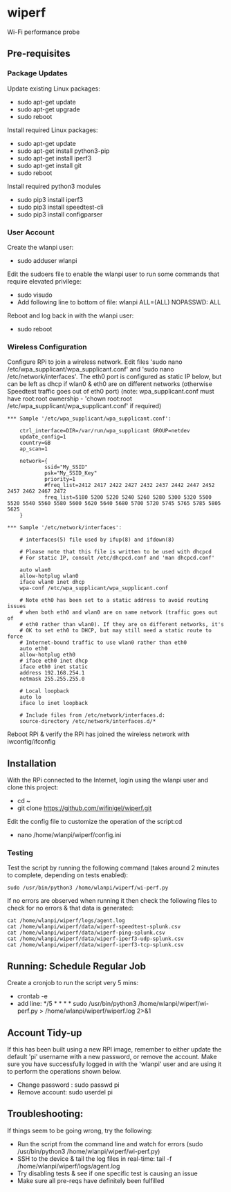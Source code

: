 # wiperf

Wi-Fi performance probe

## Pre-requisites

### Package Updates

Update existing Linux packages:

- sudo apt-get update
- sudo apt-get upgrade
- sudo reboot

Install required Linux packages:

- sudo apt-get update
- sudo apt-get install python3-pip
- sudo apt-get install iperf3
- sudo apt-get install git
- sudo reboot

Install required python3 modules

- sudo pip3 install iperf3
- sudo pip3 install speedtest-cli
- sudo pip3 install configparser

### User Account

Create the wlanpi user:

- sudo adduser wlanpi

Edit the sudoers file to enable the wlanpi user to run some commands that require elevated privilege:

- sudo visudo
- Add following line to bottom of file: wlanpi  ALL=(ALL) NOPASSWD: ALL

Reboot and log back in with the wlanpi user:

- sudo reboot

### Wireless Configuration

Configure RPi to join a wireless network. Edit files 'sudo nano /etc/wpa_supplicant/wpa_supplicant.conf' and 'sudo nano /etc/network/interfaces'. The eth0 port is configured as static IP below, but can be left as dhcp if wlan0 & eth0 are on different networks (otherwise Speedtest traffic goes out of eth0 port)
(note: wpa_supplicant.conf must have root:root ownership - 'chown root:root /etc/wpa_supplicant/wpa_supplicant.conf' if required)

    *** Sample '/etc/wpa_supplicant/wpa_supplicant.conf':
    
        ctrl_interface=DIR=/var/run/wpa_supplicant GROUP=netdev
        update_config=1
        country=GB
        ap_scan=1

        network={
                ssid="My_SSID"
                psk="My_SSID_Key"
                priority=1
                #freq_list=2412 2417 2422 2427 2432 2437 2442 2447 2452 2457 2462 2467 2472
                freq_list=5180 5200 5220 5240 5260 5280 5300 5320 5500 5520 5540 5560 5580 5600 5620 5640 5680 5700 5720 5745 5765 5785 5805 5625
        }
    
    *** Sample '/etc/network/interfaces':
    
        # interfaces(5) file used by ifup(8) and ifdown(8)

        # Please note that this file is written to be used with dhcpcd
        # For static IP, consult /etc/dhcpcd.conf and 'man dhcpcd.conf'

        auto wlan0
        allow-hotplug wlan0
        iface wlan0 inet dhcp
        wpa-conf /etc/wpa_supplicant/wpa_supplicant.conf

        # Note eth0 has been set to a static address to avoid routing issues 
        # when both eth0 and wlan0 are on same network (traffic goes out of 
        # eth0 rather than wlan0). If they are on different networks, it's
        # OK to set eth0 to DHCP, but may still need a static route to force
        # Internet-bound traffic to use wlan0 rather than eth0
        auto eth0
        allow-hotplug eth0 
        # iface eth0 inet dhcp 
        iface eth0 inet static
        address 192.168.254.1
        netmask 255.255.255.0

        # Local loopback
        auto lo
        iface lo inet loopback

        # Include files from /etc/network/interfaces.d:
        source-directory /etc/network/interfaces.d/*

Reboot RPi & verify the RPi has joined the wireless network with iwconfig/ifconfig 

## Installation

With the RPi connected to the Internet, login using the wlanpi user and clone this project:

- cd ~
- git clone https://github.com/wifinigel/wiperf.git

Edit the config file to customize the operation of the script:cd

- nano /home/wlanpi/wiperf/config.ini

### Testing

Test the script by running the following command (takes around 2 minutes to complete, depending on tests enabled):

    sudo /usr/bin/python3 /home/wlanpi/wiperf/wi-perf.py
    
If no errors are observed when running it then check the following files to check for no errors & that data is generated:
    
    cat /home/wlanpi/wiperf/logs/agent.log
    cat /home/wlanpi/wiperf/data/wiperf-speedtest-splunk.csv
    cat /home/wlanpi/wiperf/data/wiperf-ping-splunk.csv
    cat /home/wlanpi/wiperf/data/wiperf-iperf3-udp-splunk.csv
    cat /home/wlanpi/wiperf/data/wiperf-iperf3-tcp-splunk.csv

## Running: Schedule Regular Job

Create a cronjob to run the script very 5 mins:

- crontab -e
- add line: */5 * * * * sudo /usr/bin/python3 /home/wlanpi/wiperf/wi-perf.py > /home/wlanpi/wiperf/wiperf.log 2>&1

## Account Tidy-up

If this has been built using a new RPI image, remember to either update the default 'pi' username with a new password, or remove the account. Make sure you have successfully logged in with the 'wlanpi' user and are using it to perform the operations shown below.

- Change password : sudo passwd pi
- Remove account: sudo userdel pi

## Troubleshooting:

If things seem to be going wrong, try the following:

- Run the script from the command line and watch for errors (sudo /usr/bin/python3 /home/wlanpi/wiperf/wi-perf.py)
- SSH to the device & tail the log files in real-time: tail -f /home/wlanpi/wiperf/logs/agent.log
- Try disabling tests & see if one specific test is causing an issue
- Make sure all pre-reqs have definitely been fulfilled
  